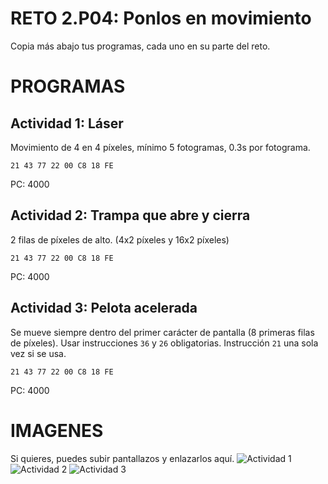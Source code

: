# RETO 2.P04: Ponlos en movimiento
Copia más abajo tus programas, cada uno en su parte del reto.

# PROGRAMAS

## Actividad 1: Láser
Movimiento de 4 en 4 píxeles, mínimo 5 fotogramas, 0.3s por fotograma.
```
21 43 77 22 00 C8 18 FE
```
PC: 4000

## Actividad 2: Trampa que abre y cierra
2 filas de píxeles de alto. (4x2 píxeles y 16x2 píxeles)
```
21 43 77 22 00 C8 18 FE
```
PC: 4000

## Actividad 3: Pelota acelerada
Se mueve siempre dentro del primer carácter de pantalla (8 primeras filas de píxeles).
Usar instrucciones `36` y `26` obligatorias. Instrucción `21` una sola vez si se usa.
```
21 43 77 22 00 C8 18 FE
```
PC: 4000

# IMAGENES
Si quieres, puedes subir pantallazos y enlazarlos aquí.
![Actividad 1](/tuimagen1.png)
![Actividad 2](/tuimagen2.png)
![Actividad 3](/tuimagen3.png)
